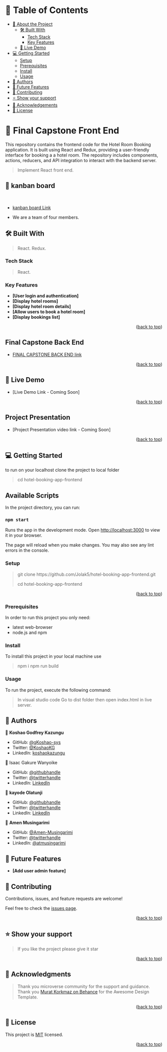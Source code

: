 # 📗 Table of Contents

- [📖 About the Project](#about-project)
  - [🛠 Built With](#built-with)
    - [Tech Stack](#tech-stack)
    - [Key Features](#key-features)
  - [🚀 Live Demo](#live-demo)
- [💻 Getting Started](#getting-started)
  - [Setup](#setup)
  - [Prerequisites](#prerequisites)
  - [Install](#install)
  - [Usage](#usage)
- [👥 Authors](#authors)
- [🔭 Future Features](#future-features)
- [🤝 Contributing](#contributing)
- [⭐️ Show your support](#support)
- [🙏 Acknowledgements](#acknowledgements)
- [📝 License](#license)

# 📖 Final Capstone Front End <a name="about-project"></a>

This repository contains the frontend code for the Hotel Room Booking application. It is built using React and Redux, providing a user-friendly interface for booking a a hotel room. The repository includes components, actions, reducers, and API integration to interact with the backend server.

> Implement React front end.
> <br/>

## 🚀 kanban board <a name="live-demo"></a>

<div > 
 
  <br/>

- [kanban board Link](https://github.com/users/Jolak5/projects/2)

- We are a team of four members.

## 🛠 Built With <a name="built-with"> </a>

> React.
> Redux.

### Tech Stack <a name="tech-stack"></a>

> React.

### Key Features <a name="key-features"></a>

- **[User login and authentication]**
- **[Display hotel rooms]**
- **[Display hotel room details]**
- **[Allow users to book a hotel room]**
- **[Display bookings list]**

<p align="right">(<a href="#readme-top">back to top</a>)</p>

## Final Capstone Back End <a name="final-capstone-back-end"></a>

- [ FINAL CAPSTONE BACK END link](https://github.com/Jolak5/hotel-booking-app-backend)

<p align="right">(<a href="#readme-top">back to top</a>)</p>

## 🚀 Live Demo <a name="live-demo"></a>

- [Live Demo Link - Coming Soon]

<p align="right">(<a href="#readme-top">back to top</a>)</p>

## Project Presentation <a name="project-presentation"></a>

- [Project Presentation video link - Coming Soon]

<p align="right">(<a href="#readme-top">back to top</a>)</p>

## 💻 Getting Started <a name="getting-started"></a>

to run on your localhost clone the project to local folder

> cd hotel-booking-app-frontend

## Available Scripts

In the project directory, you can run:

### `npm start`

Runs the app in the development mode.
Open [http://localhost:3000](http://localhost:3000) to view it in your browser.

The page will reload when you make changes.
You may also see any lint errors in the console.

### Setup

> <p> git clone https://github.com/Jolak5/hotel-booking-app-frontend.git</p>
> cd hotel-booking-app-frontend

<p align="right">(<a href="#readme-top">back to top</a>)</p>

### Prerequisites

In order to run this project you only need:

- latest web-browser
- node.js and npm

### Install

To install this project in your local machine use

> npm i
> npm run build

### Usage

To run the project, execute the following command:

> In visual studio code Go to dist folder then open index.html in live server.

## 👥 Authors <a name="authors"></a>

👤 **Koshao Godfrey Kazungu**

- GitHub: [@gKoshao-sys](https://github.com/Koshao-sys/)
- Twitter: [@KoshaoKG](https://twitter.com/KoshaoKG)
- LinkedIn: [koshaokazungu](https://www.linkedin.com/in/koshaokazungu/)

👤 Isaac Gakure Wanyoike

- GitHub: [@githubhandle](https://github.com/gaks1)
- Twitter: [@twitterhandle](https://twitter.com/bopplov)
- LinkedIn: [LinkedIn](https://www.linkedin.com/in/isaac-wanyoike-1841a8172/)

👤 **kayode Olatunji**

- GitHub: [@githubhandle](https://github.com/Jolak5)
- Twitter: [@twitterhandle](https://twitter.com/I_amBabakay)
- LinkedIn: [LinkedIn](https://www.linkedin.com/in/olatunji-kayode/)

👤 **Amen Musingarimi**

- GitHub: [@Amen-Musingarimi](https://github.com/Amen-Musingarimi)
- Twitter: [@twitterhandle](https://twitter.com/MusingarimiT)
- LinkedIn: [@atmusingarimi](https://www.linkedin.com/in/atmusingarimi/)

## 🔭 Future Features <a name="future-features"></a>

- **[Add user admin feature]**

## 🤝 Contributing <a name="contributing"></a>

Contributions, issues, and feature requests are welcome!

Feel free to check the [issues page](https://github.com/Jolak5/hotel-booking-app-frontend/issues).

<p align="right">(<a href="#readme-top">back to top</a>)</p>

## ⭐️ Show your support <a name="support"></a>

> If you like the project please give it star

<p align="right">(<a href="#readme-top">back to top</a>)</p>

## 🙏 Acknowledgments <a name="acknowledgements"></a>

> Thank you microverse community for the support and guidance.
> Thank you [Murat Korkmaz on Behance](https://www.behance.net/gallery/31579789/Ballhead-App-%28Free-PSDs%29) for the Awesome Design Template.

<p align="right">(<a href="#readme-top">back to top</a>)</p>

## 📝 License <a name="license"></a>

This project is [MIT](./LICENSE) licensed.

<p align="right">(<a href="#readme-top">back to top</a>)</p>
